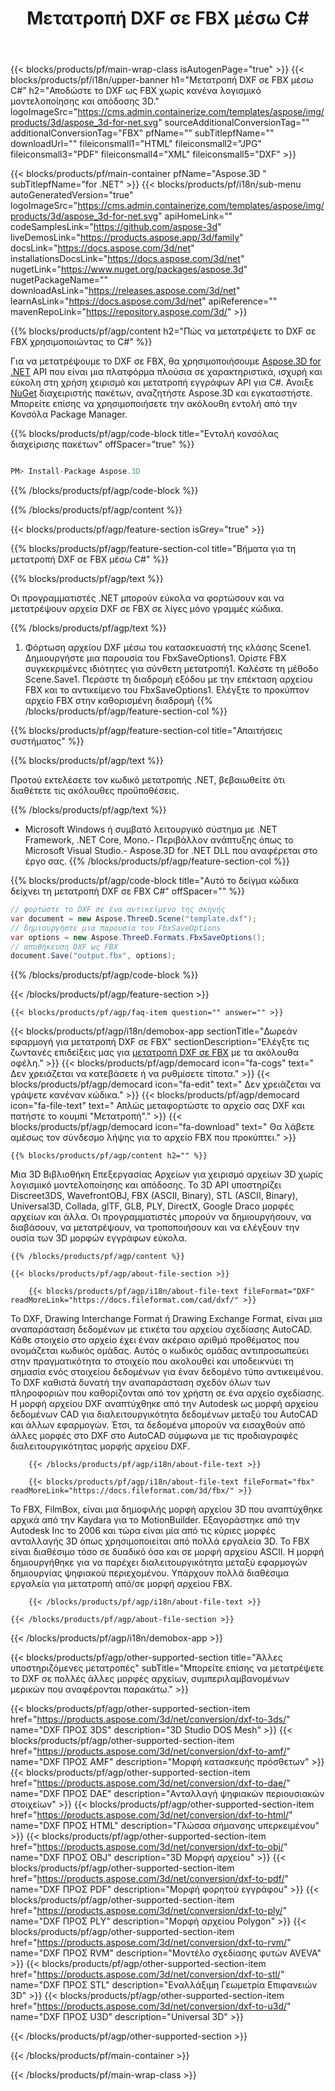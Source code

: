 ﻿---
title: Μετατροπή DXF σε FBX μέσω C# 
weight: 1750
url: /el/net/conversion/dxf-to-fbx/ 
description: Δείγμα κώδικα για μετατροπή DXF σε FBX C#. Χρησιμοποιήστε API παράδειγμα κώδικα για ομαδικά αρχεία DXF σε FBX μετατροπή εντός VB.NET, Asp.NET ή οποιασδήποτε εφαρμογής που βασίζεται σε .NET.
---
{{< blocks/products/pf/main-wrap-class isAutogenPage="true" >}}
{{< blocks/products/pf/i18n/upper-banner h1="Μετατροπή DXF σε FBX μέσω C#" h2="Αποδώστε το DXF ως FBX χωρίς κανένα λογισμικό μοντελοποίησης και απόδοσης 3D." logoImageSrc="https://cms.admin.containerize.com/templates/aspose/img/products/3d/aspose_3d-for-net.svg" sourceAdditionalConversionTag="" additionalConversionTag="FBX" pfName="" subTitlepfName="" downloadUrl="" fileiconsmall1="HTML" fileiconsmall2="JPG" fileiconsmall3="PDF" fileiconsmall4="XML" fileiconsmall5="DXF" >}}

{{< blocks/products/pf/main-container pfName="Aspose.3D " subTitlepfName="for .NET" >}}
{{< blocks/products/pf/i18n/sub-menu autoGeneratedVersion="true" logoImageSrc="https://cms.admin.containerize.com/templates/aspose/img/products/3d/aspose_3d-for-net.svg" apiHomeLink="" codeSamplesLink="https://github.com/aspose-3d" liveDemosLink="https://products.aspose.app/3d/family" docsLink="https://docs.aspose.com/3d/net" installationsDocsLink="https://docs.aspose.com/3d/net" nugetLink="https://www.nuget.org/packages/aspose.3d" nugetPackageName="" downloadAsLink="https://releases.aspose.com/3d/net" learnAsLink="https://docs.aspose.com/3d/net" apiReference="" mavenRepoLink="https://repository.aspose.com/3d/" >}}

{{% blocks/products/pf/agp/content h2="Πώς να μετατρέψετε το DXF σε FBX χρησιμοποιώντας το C#" %}}

 Για να μετατρέψουμε το DXF σε FBX, θα χρησιμοποιήσουμε
 [Aspose.3D for .NET](https://products.aspose.com/3d/net) 
 API που είναι μια πλατφόρμα πλούσια σε χαρακτηριστικά, ισχυρή και εύκολη στη χρήση χειρισμό και μετατροπή εγγράφων API για C#. Ανοιξε
 [NuGet](https://www.nuget.org/packages/aspose.3d) 
 διαχειριστής πακέτων, αναζητήστε
 Aspose.3D 
 και εγκαταστήστε. Μπορείτε επίσης να χρησιμοποιήσετε την ακόλουθη εντολή από την Κονσόλα Package Manager.

{{% blocks/products/pf/agp/code-block title="Εντολή κονσόλας διαχείρισης πακέτων" offSpacer="true" %}}

```cs

PM> Install-Package Aspose.3D


```

{{% /blocks/products/pf/agp/code-block %}}

{{% /blocks/products/pf/agp/content %}}

{{< blocks/products/pf/agp/feature-section isGrey="true" >}}

{{% blocks/products/pf/agp/feature-section-col title="Βήματα για τη μετατροπή DXF σε FBX μέσω C#" %}}

{{% blocks/products/pf/agp/text %}}

 Οι προγραμματιστές .NET μπορούν εύκολα να φορτώσουν και να μετατρέψουν αρχεία DXF σε FBX σε λίγες μόνο γραμμές κώδικα.

{{% /blocks/products/pf/agp/text %}}

1. Φόρτωση αρχείου DXF μέσω του κατασκευαστή της κλάσης Scene1. Δημιουργήστε μια παρουσία του FbxSaveOptions1. Ορίστε FBX συγκεκριμένες ιδιότητες για σύνθετη μετατροπή1. Καλέστε τη μέθοδο Scene.Save1. Περάστε τη διαδρομή εξόδου με την επέκταση αρχείου FBX και το αντικείμενο του FbxSaveOptions1. Ελέγξτε το προκύπτον αρχείο FBX στην καθορισμένη διαδρομή
{{% /blocks/products/pf/agp/feature-section-col %}}

{{% blocks/products/pf/agp/feature-section-col title="Απαιτήσεις συστήματος" %}}

{{% blocks/products/pf/agp/text %}}

 Προτού εκτελέσετε τον κωδικό μετατροπής .NET, βεβαιωθείτε ότι διαθέτετε τις ακόλουθες προϋποθέσεις.

{{% /blocks/products/pf/agp/text %}}

- Microsoft Windows ή συμβατό λειτουργικό σύστημα με .NET Framework, .NET Core, Mono.- Περιβάλλον ανάπτυξης όπως το Microsoft Visual Studio.- Aspose.3D for .NET DLL που αναφέρεται στο έργο σας.
{{% /blocks/products/pf/agp/feature-section-col %}}

{{% blocks/products/pf/agp/code-block title="Αυτό το δείγμα κώδικα δείχνει τη μετατροπή DXF σε FBX C#" offSpacer="" %}}

```cs
// φορτώστε το DXF σε ένα αντικείμενο της σκηνής 
var document = new Aspose.ThreeD.Scene("template.dxf");
// δημιουργήστε μια παρουσία του FbxSaveOptions 
var options = new Aspose.ThreeD.Formats.FbxSaveOptions();
// αποθήκευση DXF ως FBX 
document.Save("output.fbx", options); 


```

{{% /blocks/products/pf/agp/code-block %}}

{{< /blocks/products/pf/agp/feature-section >}}

    {{< blocks/products/pf/agp/faq-item question="" answer="" >}}
 

<!-- aboutfile Starts -->

{{< blocks/products/pf/agp/i18n/demobox-app sectionTitle="Δωρεάν εφαρμογή για μετατροπή DXF σε FBX" sectionDescription="Ελέγξτε τις ζωντανές επιδείξεις μας για [μετατροπή DXF σε FBX](https://products.aspose.app/3d/conversion/dxf-to-fbx) με τα ακόλουθα οφέλη." >}}
        {{< blocks/products/pf/agp/democard icon="fa-cogs" text=" Δεν χρειάζεται να κατεβάσετε ή να ρυθμίσετε τίποτα." >}}
        {{< blocks/products/pf/agp/democard icon="fa-edit" text=" Δεν χρειάζεται να γράψετε κανέναν κώδικα." >}}
        {{< blocks/products/pf/agp/democard icon="fa-file-text" text=" Απλώς μεταφορτώστε το αρχείο σας DXF και πατήστε το κουμπί \"Μετατροπή\"." >}}
        {{< blocks/products/pf/agp/democard icon="fa-download" text=" Θα λάβετε αμέσως τον σύνδεσμο λήψης για το αρχείο FBX που προκύπτει." >}}

    {{% blocks/products/pf/agp/content h2="" %}}

 Μια 3D Βιβλιοθήκη Επεξεργασίας Αρχείων για χειρισμό αρχείων 3D χωρίς λογισμικό μοντελοποίησης και απόδοσης. Το 3D API υποστηρίζει Discreet3DS, WavefrontOBJ, FBX (ASCII, Binary), STL (ASCII, Binary), Universal3D, Collada, glTF, GLB, PLY, DirectX, Google Draco μορφές αρχείων και άλλα. Οι προγραμματιστές μπορούν να δημιουργήσουν, να διαβάσουν, να μετατρέψουν, να τροποποιήσουν και να ελέγξουν την ουσία των 3D μορφών εγγράφων εύκολα.



    {{% /blocks/products/pf/agp/content %}}

    {{< blocks/products/pf/agp/about-file-section >}}

        {{< blocks/products/pf/agp/i18n/about-file-text fileFormat="DXF" readMoreLink="https://docs.fileformat.com/cad/dxf/" >}}
Το DXF, Drawing Interchange Format ή Drawing Exchange Format, είναι μια αναπαράσταση δεδομένων με ετικέτα του αρχείου σχεδίασης AutoCAD. Κάθε στοιχείο στο αρχείο έχει έναν ακέραιο αριθμό προθέματος που ονομάζεται κωδικός ομάδας. Αυτός ο κωδικός ομάδας αντιπροσωπεύει στην πραγματικότητα το στοιχείο που ακολουθεί και υποδεικνύει τη σημασία ενός στοιχείου δεδομένων για έναν δεδομένο τύπο αντικειμένου. Το DXF καθιστά δυνατή την αναπαράσταση σχεδόν όλων των πληροφοριών που καθορίζονται από τον χρήστη σε ένα αρχείο σχεδίασης. Η μορφή αρχείου DXF αναπτύχθηκε από την Autodesk ως μορφή αρχείου δεδομένων CAD για διαλειτουργικότητα δεδομένων μεταξύ του AutoCAD και άλλων εφαρμογών. Έτσι, τα δεδομένα μπορούν να εισαχθούν από άλλες μορφές στο DXF στο AutoCAD σύμφωνα με τις προδιαγραφές διαλειτουργικότητας μορφής αρχείου DXF.

        {{< /blocks/products/pf/agp/i18n/about-file-text >}}

        {{< blocks/products/pf/agp/i18n/about-file-text fileFormat="fbx" readMoreLink="https://docs.fileformat.com/3d/fbx/" >}}
Το FBX, FilmBox, είναι μια δημοφιλής μορφή αρχείου 3D που αναπτύχθηκε αρχικά από την Kaydara για το MotionBuilder. Εξαγοράστηκε από την Autodesk Inc το 2006 και τώρα είναι μία από τις κύριες μορφές ανταλλαγής 3D όπως χρησιμοποιείται από πολλά εργαλεία 3D. Το FBX είναι διαθέσιμο τόσο σε δυαδικό όσο και σε μορφή αρχείου ASCII. Η μορφή δημιουργήθηκε για να παρέχει διαλειτουργικότητα μεταξύ εφαρμογών δημιουργίας ψηφιακού περιεχομένου. Υπάρχουν πολλά διαθέσιμα εργαλεία για μετατροπή από/σε μορφή αρχείου FBX.

        {{< /blocks/products/pf/agp/i18n/about-file-text >}}

    {{< /blocks/products/pf/agp/about-file-section >}}

{{< /blocks/products/pf/agp/i18n/demobox-app >}}

<!-- aboutfile Ends -->

{{< blocks/products/pf/agp/other-supported-section title="Άλλες υποστηριζόμενες μετατροπές" subTitle="Μπορείτε επίσης να μετατρέψετε το DXF σε πολλές άλλες μορφές αρχείων, συμπεριλαμβανομένων μερικών που αναφέρονται παρακάτω." >}}

{{< blocks/products/pf/agp/other-supported-section-item href="https://products.aspose.com/3d/net/conversion/dxf-to-3ds/" name="DXF ΠΡΟΣ 3DS" description="3D Studio DOS Mesh" >}}
{{< blocks/products/pf/agp/other-supported-section-item href="https://products.aspose.com/3d/net/conversion/dxf-to-amf/" name="DXF ΠΡΟΣ AMF" description="Μορφή κατασκευής πρόσθετων" >}}
{{< blocks/products/pf/agp/other-supported-section-item href="https://products.aspose.com/3d/net/conversion/dxf-to-dae/" name="DXF ΠΡΟΣ DAE" description="Ανταλλαγή ψηφιακών περιουσιακών στοιχείων" >}}
{{< blocks/products/pf/agp/other-supported-section-item href="https://products.aspose.com/3d/net/conversion/dxf-to-html/" name="DXF ΠΡΟΣ HTML" description="Γλώσσα σήμανσης υπερκειμένου" >}}
{{< blocks/products/pf/agp/other-supported-section-item href="https://products.aspose.com/3d/net/conversion/dxf-to-obj/" name="DXF ΠΡΟΣ OBJ" description="3D Μορφή αρχείου" >}}
{{< blocks/products/pf/agp/other-supported-section-item href="https://products.aspose.com/3d/net/conversion/dxf-to-pdf/" name="DXF ΠΡΟΣ PDF" description="Μορφή φορητού εγγράφου" >}}
{{< blocks/products/pf/agp/other-supported-section-item href="https://products.aspose.com/3d/net/conversion/dxf-to-ply/" name="DXF ΠΡΟΣ PLY" description="Μορφή αρχείου Polygon" >}}
{{< blocks/products/pf/agp/other-supported-section-item href="https://products.aspose.com/3d/net/conversion/dxf-to-rvm/" name="DXF ΠΡΟΣ RVM" description="Μοντέλο σχεδίασης φυτών AVEVA" >}}
{{< blocks/products/pf/agp/other-supported-section-item href="https://products.aspose.com/3d/net/conversion/dxf-to-stl/" name="DXF ΠΡΟΣ STL" description="Εναλλάξιμη Γεωμετρία Επιφανειών 3D" >}}
{{< blocks/products/pf/agp/other-supported-section-item href="https://products.aspose.com/3d/net/conversion/dxf-to-u3d/" name="DXF ΠΡΟΣ U3D" description="Universal 3D" >}}

{{< /blocks/products/pf/agp/other-supported-section >}}

{{< /blocks/products/pf/main-container >}}
    
{{< /blocks/products/pf/main-wrap-class >}}